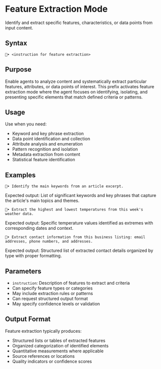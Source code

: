 # Feature Extraction Mode
Identify and extract specific features, characteristics, or data points from input content.

## Syntax
`🧪➤ <instruction for feature extraction>`

## Purpose
Enable agents to analyze content and systematically extract particular features, attributes, or data points of interest. This prefix activates feature extraction mode where the agent focuses on identifying, isolating, and presenting specific elements that match defined criteria or patterns.

## Usage
Use when you need:
- Keyword and key phrase extraction
- Data point identification and collection
- Attribute analysis and enumeration
- Pattern recognition and isolation
- Metadata extraction from content
- Statistical feature identification

## Examples

```example
🧪➤ Identify the main keywords from an article excerpt.
```

Expected output: List of significant keywords and key phrases that capture the article's main topics and themes.

```example
🧪➤ Extract the highest and lowest temperatures from this week's weather data.
```

Expected output: Specific temperature values identified as extremes with corresponding dates and context.

```example
🧪➤ Extract contact information from this business listing: email addresses, phone numbers, and addresses.
```

Expected output: Structured list of extracted contact details organized by type with proper formatting.

## Parameters
- `instruction`: Description of features to extract and criteria
- Can specify feature types or categories
- May include extraction rules or patterns
- Can request structured output format
- May specify confidence levels or validation

## Output Format
Feature extraction typically produces:
- Structured lists or tables of extracted features
- Organized categorization of identified elements
- Quantitative measurements where applicable
- Source references or locations
- Quality indicators or confidence scores
